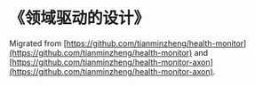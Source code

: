 # 《领域驱动的设计》
 
Migrated from [https://github.com/tianminzheng/health-monitor](https://github.com/tianminzheng/health-monitor) and [https://github.com/tianminzheng/health-monitor-axon](https://github.com/tianminzheng/health-monitor-axon).
